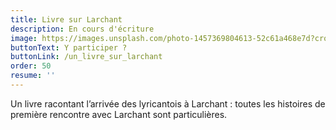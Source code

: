 ```yaml
---
title: Livre sur Larchant
description: En cours d'écriture
image: https://images.unsplash.com/photo-1457369804613-52c61a468e7d?crop=entropy&cs=tinysrgb&fit=max&fm=jpg&ixid=M3w3NDgxOTJ8MHwxfHNlYXJjaHwxfHxib29rfGZyfDB8fHx8MTc1MjUyODU5Nnww&ixlib=rb-4.1.0&q=80&w=1080
buttonText: Y participer ?
buttonLink: /un_livre_sur_larchant
order: 50
resume: ''
---
```

Un livre racontant l’arrivée des lyricantois à Larchant : toutes les histoires de première rencontre avec Larchant sont particulières.
